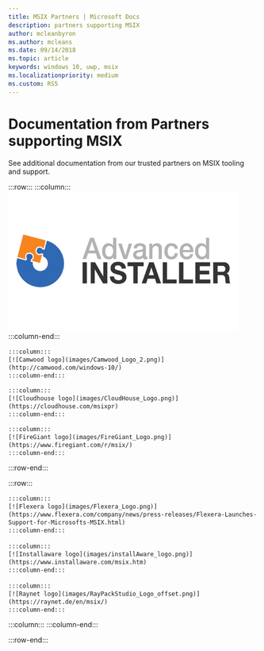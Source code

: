 ```yaml
---
title: MSIX Partners | Microsoft Docs
description: partners supporting MSIX
author: mcleanbyron
ms.author: mcleans
ms.date: 09/14/2018
ms.topic: article
keywords: windows 10, uwp, msix
ms.localizationpriority: medium
ms.custom: RS5
---
```


# Documentation from Partners supporting MSIX

See additional documentation from our trusted partners on MSIX tooling and support.

:::row:::
    :::column:::
    [![Advanced Installer logo](images/AdvancedInstaller_Logo.png)](https://www.advancedinstaller.com/desktop-bridge)
    :::column-end:::
    
	:::column:::
    [![Camwood logo](images/Camwood_Logo_2.png)](http://camwood.com/windows-10/)
    :::column-end:::

<!--
    :::column:::
     [![Apptimized logo](images/Apptimized_Logo.png)](https://www.apptimized.com/solutions/)  
    :::column-end:::
-->
    :::column:::
	[![Cloudhouse logo](images/CloudHouse_Logo.png)](https://cloudhouse.com/msixpr)     
	:::column-end:::
<!--
    :::column:::
	[![Emco logo](images/EMCO_Software_Logo.png)](https://emcosoftware.com/msi-package-builder)
    :::column-end:::
-->

	:::column:::
	[![FireGiant logo](images/FireGiant_Logo.png)](https://www.firegiant.com/r/msix/)     
	:::column-end:::
   
   :::row-end:::

   :::row:::

	:::column:::
	[![Flexera logo](images/Flexera_Logo.png)](https://www.flexera.com/company/news/press-releases/Flexera-Launches-Support-for-Microsofts-MSIX.html)    
	:::column-end:::

	:::column:::
	[![Installaware logo](images/installAware_logo.png)](https://www.installaware.com/msix.htm)     
	:::column-end:::

    :::column:::
	[![Raynet logo](images/RayPackStudio_Logo_offset.png)](https://raynet.de/en/msix/)
	:::column-end:::

:::column:::
:::column-end:::

:::row-end:::

